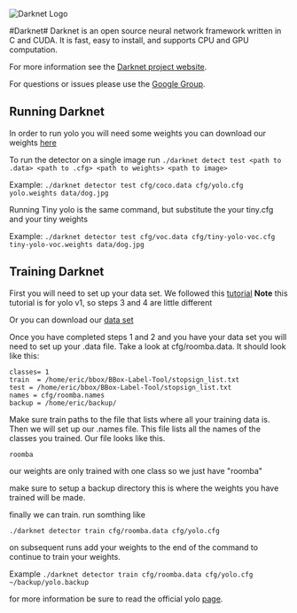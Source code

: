 ![Darknet Logo](http://pjreddie.com/media/files/darknet-black-small.png)

#Darknet#
Darknet is an open source neural network framework written in C and CUDA. It is fast, easy to install, and supports CPU and GPU computation.

For more information see the [Darknet project website](http://pjreddie.com/darknet).

For questions or issues please use the [Google Group](https://groups.google.com/forum/#!forum/darknet).

## Running Darknet 

In order to run yolo you will need some weights you can download our weights [here](https://drive.google.com/drive/folders/1eF-o82IRIRA0lSkEZCDYhDYmlo2CQqXo?usp=sharing) 


To run the detector on a single image run 
`./darknet detect test <path to .data> <path to .cfg> <path to weights> <path to image>`

Example:
`./darknet detector test cfg/coco.data cfg/yolo.cfg yolo.weights data/dog.jpg`

Running Tiny yolo is the same command, but substitute the your tiny.cfg and your tiny weights

Example:
`./darknet detector test cfg/voc.data cfg/tiny-yolo-voc.cfg tiny-yolo-voc.weights data/dog.jpg`

## Training Darknet 

First you will need to set up your data set. We followed this [tutorial](http://guanghan.info/blog/en/my-works/train-yolo/) 
**Note** this tutorial is for yolo v1, so steps 3 and 4 are little different 

Or you can download our [data set](https://drive.google.com/drive/folders/1-NaIYhqC54IDx6BShN5djhMmTzUbQ42K?usp=sharing)

Once you have completed steps 1 and 2 and you have your data set you will need to set up your .data file. Take a look at cfg/roomba.data. It should look like this:

```
classes= 1
train  = /home/eric/bbox/BBox-Label-Tool/stopsign_list.txt
test = /home/eric/bbox/BBox-Label-Tool/stopsign_list.txt
names = cfg/roomba.names
backup = /home/eric/backup/
```

Make sure train paths to the file that lists where all your training data is.
Then we will set up our .names file. This file lists all the names of the classes you trained. Our file looks like this. 
```
roomba
```
our weights are only trained with one class so we just have "roomba"

make sure to setup a backup directory this is where the weights you have trained will be made.

finally we can train. run somthing like 

`./darknet detector train cfg/roomba.data cfg/yolo.cfg`

on subsequent runs add your weights to the end of the command to continue to train your weights.

Example `./darknet detector train cfg/roomba.data cfg/yolo.cfg ~/backup/yolo.backup`

for more information be sure to read the official yolo [page](https://pjreddie.com/darknet/yolo/). 

